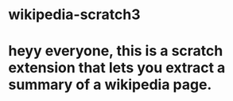 # wikipedia-scratch3
# heyy everyone, this is a scratch extension that lets you extract a summary of a wikipedia page.
